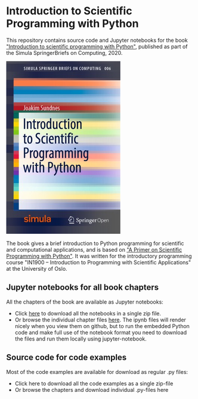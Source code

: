 # Introduction to Scientific Programming with Python

This repository contains source code and Jupyter notebooks for the book ["Introduction to scientific programming with Python"](https://www.springer.com/gp/book/9783030503550), published as part of the Simula SpringerBriefs on Computing, 2020.

![Book cover](figs/cover.jpg)

The book gives a brief introduction to Python programming for scientific and computational applications, and is based on ["A Primer on Scientific Programming with Python"](https://link.springer.com/book/10.1007/978-3-662-49887-3). It was written for the introductory programming course "IN1900 – Introduction to Programming with Scientific Applications" at the University of Oslo.

## Jupyter notebooks for all book chapters
All the chapters of the book are available as Jupyter notebooks:
* Click [here](./ipynb.zip) to download all the notebooks in a  single zip file.
* Or browse the individual chapter files [here](https://github.com/sundnes/python_intro/docs/ipynb/).
  The ipynb files will render nicely when you view them on github, but to run the
  embedded Python code and make full use of the notebook format you need to
  download the files and run them locally using jupyter-notebook.

## Source code for code examples
Most of the code examples are available for download as regular .py files:
* Click here to download all the code examples as a single zip-file
* Or browse the chapters and download individual .py-files here
